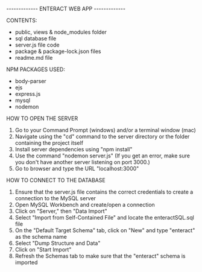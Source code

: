 ------------- ENTERACT WEB APP -------------

CONTENTS:
- public, views & node_modules folder
- sql database file
- server.js file code
- package & package-lock.json files
- readme.md file

NPM PACKAGES USED:
- body-parser
- ejs
- express.js
- mysql
- nodemon

HOW TO OPEN THE SERVER
1. Go to your Command Prompt (windows) and/or a terminal window (mac)
2. Navigate using the "cd" command to the server directory or the folder containing the project itself
3. Install server dependencies using "npm install"
4. Use the command "nodemon server.js" (If you get an error, make sure you don't have another server listening on port 3000.)
5. Go to browser and type the URL "localhost:3000"

HOW TO CONNECT TO THE DATABASE
1. Ensure that the server.js file contains the correct credentials to create a connection to the MySQL server
2. Open MySQL Workbench and create/open a connection
3. Click on "Server," then "Data Import"
4. Select "Import from Self-Contained File" and locate the enteractSQL.sql file
5. On the "Default Target Schema" tab, click on "New" and type "enteract" as the schema name
6. Select "Dump Structure and Data"
7. Click on "Start Import"
8. Refresh the Schemas tab to make sure that the "enteract" schema is imported